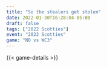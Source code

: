 ```yaml
---
title: "So the stealers get stolen"
date: 2022-01-30T16:28:04-05:00
draft: false
tags: ["2022 Scotties"]
event: "2022 Scotties"
game: "NO vs WC3"
---
```

{{< game-details >}}
<!--more-->

